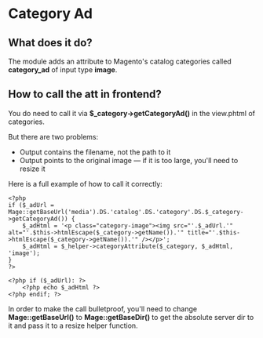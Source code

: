 # Category Ad

## What does it do?

The module adds an attribute to Magento's catalog categories called **category_ad** of input type **image**.

## How to call the att in frontend?

You do need to call it via **$_category->getCategoryAd()** in the view.phtml of categories.

But there are two problems:

* Output contains the filename, not the path to it
* Output points to the original image — if it is too large, you'll need to resize it

Here is a full example of how to call it correctly:

	<?php
	if ($_adUrl = Mage::getBaseUrl('media').DS.'catalog'.DS.'category'.DS.$_category->getCategoryAd()) {
		$_adHtml = '<p class="category-image"><img src="'.$_adUrl.'" alt="'.$this->htmlEscape($_category->getName()).'" title="'.$this->htmlEscape($_category->getName()).'" /></p>';
		$_adHtml = $_helper->categoryAttribute($_category, $_adHtml, 'image');
	}
	?>
	
	<?php if ($_adUrl): ?>
    	<?php echo $_adHtml ?>
	<?php endif; ?>

In order to make the call bulletproof, you'll need to change **Mage::getBaseUrl()** to **Mage::getBaseDir()** to get the absolute server dir to it and pass it to a resize helper function.